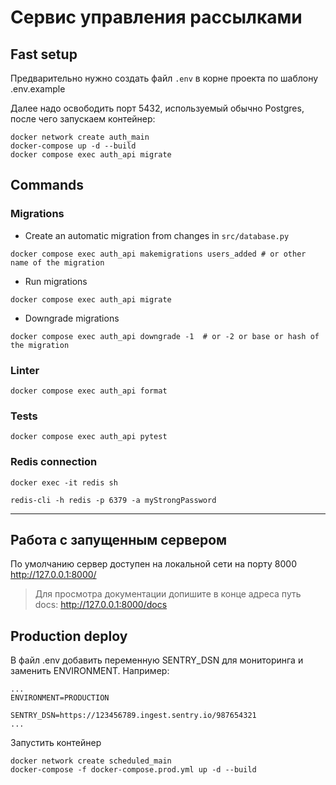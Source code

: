 # Сервис управления рассылками
## Fast setup
Предварительно нужно создать файл ```.env``` в корне проекта по шаблону .env.example

Далее надо освободить порт 5432, используемый обычно Postgres, после чего запускаем контейнер:

```shell
docker network create auth_main
docker-compose up -d --build
docker compose exec auth_api migrate
```
## Commands
### Migrations
- Create an automatic migration from changes in `src/database.py`
```shell
docker compose exec auth_api makemigrations users_added # or other name of the migration
```

- Run migrations
```shell
docker compose exec auth_api migrate
```
- Downgrade migrations
```shell
docker compose exec auth_api downgrade -1  # or -2 or base or hash of the migration
```


### Linter
```shell
docker compose exec auth_api format
```

### Tests
```shell
docker compose exec auth_api pytest
```

### Redis connection
```shell
docker exec -it redis sh
```

```shell
redis-cli -h redis -p 6379 -a myStrongPassword
```
------
## Работа с запущенным сервером
По умолчанию сервер доступен на локальной сети на порту 8000
http://127.0.0.1:8000/
> Для просмотра документации допишите в конце адреса путь docs:
> http://127.0.0.1:8000/docs

## Production deploy
В файл .env добавить переменную SENTRY_DSN для мониторинга и заменить ENVIRONMENT. Например: 

```
...
ENVIRONMENT=PRODUCTION

SENTRY_DSN=https://123456789.ingest.sentry.io/987654321
...
```

Запустить контейнер
```shell
docker network create scheduled_main
docker-compose -f docker-compose.prod.yml up -d --build
```


